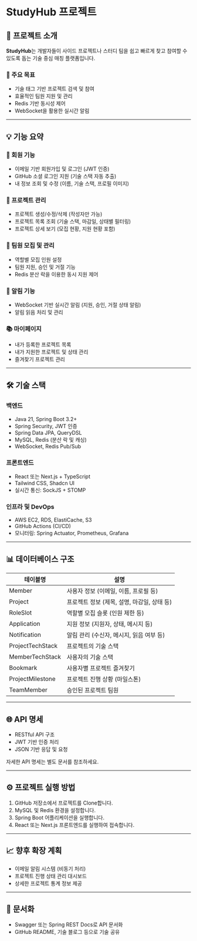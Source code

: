 # StudyHub 프로젝트

## 📌 프로젝트 소개

**StudyHub**는 개발자들이 사이드 프로젝트나 스터디 팀을 쉽고 빠르게 찾고 참여할 수 있도록 돕는 기술 중심 매칭 플랫폼입니다.

### 🚀 주요 목표

- 기술 태그 기반 프로젝트 검색 및 참여
- 효율적인 팀원 지원 및 관리
- Redis 기반 동시성 제어
- WebSocket을 활용한 실시간 알림

---

## 💡 기능 요약

### 🔑 회원 기능

- 이메일 기반 회원가입 및 로그인 (JWT 인증)
- GitHub 소셜 로그인 지원 (기술 스택 자동 추출)
- 내 정보 조회 및 수정 (이름, 기술 스택, 프로필 이미지)

### 📂 프로젝트 관리

- 프로젝트 생성/수정/삭제 (작성자만 가능)
- 프로젝트 목록 조회 (기술 스택, 마감일, 상태별 필터링)
- 프로젝트 상세 보기 (모집 현황, 지원 현황 포함)

### 🙋 팀원 모집 및 관리

- 역할별 모집 인원 설정
- 팀원 지원, 승인 및 거절 기능
- Redis 분산 락을 이용한 동시 지원 제어

### 🔔 알림 기능

- WebSocket 기반 실시간 알림 (지원, 승인, 거절 상태 알림)
- 알림 읽음 처리 및 관리

### 📚 마이페이지

- 내가 등록한 프로젝트 목록
- 내가 지원한 프로젝트 및 상태 관리
- 즐겨찾기 프로젝트 관리

---

## 🛠 기술 스택

### 백엔드

- Java 21, Spring Boot 3.2+
- Spring Security, JWT 인증
- Spring Data JPA, QueryDSL
- MySQL, Redis (분산 락 및 캐싱)
- WebSocket, Redis Pub/Sub

### 프론트엔드

- React 또는 Next.js + TypeScript
- Tailwind CSS, Shadcn UI
- 실시간 통신: SockJS + STOMP

### 인프라 및 DevOps

- AWS EC2, RDS, ElastiCache, S3
- GitHub Actions (CI/CD)
- 모니터링: Spring Actuator, Prometheus, Grafana

---

## 📊 데이터베이스 구조

| 테이블명         | 설명                                        |
| ---------------- | ------------------------------------------- |
| Member           | 사용자 정보 (이메일, 이름, 프로필 등)       |
| Project          | 프로젝트 정보 (제목, 설명, 마감일, 상태 등) |
| RoleSlot         | 역할별 모집 슬롯 (인원 제한 등)             |
| Application      | 지원 정보 (지원자, 상태, 메시지 등)         |
| Notification     | 알림 관리 (수신자, 메시지, 읽음 여부 등)    |
| ProjectTechStack | 프로젝트의 기술 스택                        |
| MemberTechStack  | 사용자의 기술 스택                          |
| Bookmark         | 사용자별 프로젝트 즐겨찾기                  |
| ProjectMilestone | 프로젝트 진행 상황 (마일스톤)               |
| TeamMember       | 승인된 프로젝트 팀원                        |

---

## 🌐 API 명세

- RESTful API 구조
- JWT 기반 인증 처리
- JSON 기반 응답 및 요청

자세한 API 명세는 별도 문서를 참조하세요.

---

## ⚙️ 프로젝트 실행 방법

1. GitHub 저장소에서 프로젝트를 Clone합니다.
2. MySQL 및 Redis 환경을 설정합니다.
3. Spring Boot 어플리케이션을 실행합니다.
4. React 또는 Next.js 프론트엔드를 실행하여 접속합니다.

---

## 📈 향후 확장 계획

- 이메일 알림 시스템 (비동기 처리)
- 프로젝트 진행 상태 관리 대시보드
- 상세한 프로젝트 통계 정보 제공

---

## 📖 문서화

- Swagger 또는 Spring REST Docs로 API 문서화
- GitHub README, 기술 블로그 등으로 기술 공유
